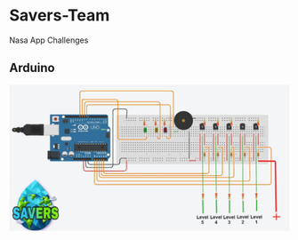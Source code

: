 # Savers-Team
Nasa App Challenges
## Arduino
<p align="center">
  <img src="img/arduino.jpg"/>
</p>
